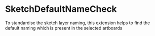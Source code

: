 # SketchDefaultNameCheck
To standardise the sketch layer naming, this extension helps to find the default naming which is present in the selected artboards
